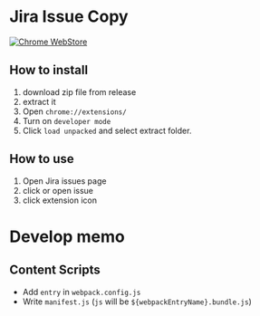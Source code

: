 # Jira Issue Copy

[![Chrome WebStore](https://img.shields.io/badge/-Chrome%20WebStore-green)](https://chrome.google.com/webstore/detail/jira-issue-copy/ghfoghmpahhkdmkegmkhaokhbpmnoodj)

## How to install
1. download zip file from release
2. extract it
3. Open `chrome://extensions/`
4. Turn on `developer mode`
5. Click `load unpacked` and select extract folder.

## How to use
1. Open Jira issues page
2. click or open issue
3. click extension icon


# Develop memo
## Content Scripts
- Add `entry` in `webpack.config.js`
- Write `manifest.js` (`js` will be `${webpackEntryName}.bundle.js`)
